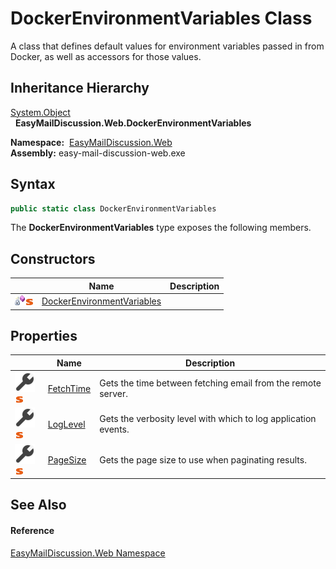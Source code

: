 DockerEnvironmentVariables Class
================================
A class that defines default values for environment variables passed in from Docker, as well as accessors for those values.


Inheritance Hierarchy
---------------------
[System.Object][1]  
  **EasyMailDiscussion.Web.DockerEnvironmentVariables**  

  **Namespace:**  [EasyMailDiscussion.Web][2]  
  **Assembly:** easy-mail-discussion-web.exe

Syntax
------

```csharp
public static class DockerEnvironmentVariables
```

The **DockerEnvironmentVariables** type exposes the following members.


Constructors
------------

|                                   | Name                            | Description |
| --------------------------------- | ------------------------------- | ----------- |
| ![Private method]![Static member] | [DockerEnvironmentVariables][3] |             |


Properties
----------

|                                    | Name           | Description                                                    |
| ---------------------------------- | -------------- | -------------------------------------------------------------- |
| ![Public property]![Static member] | [FetchTime][4] | Gets the time between fetching email from the remote server.   |
| ![Public property]![Static member] | [LogLevel][5]  | Gets the verbosity level with which to log application events. |
| ![Public property]![Static member] | [PageSize][6]  | Gets the page size to use when paginating results.             |


See Also
--------

#### Reference
[EasyMailDiscussion.Web Namespace][2]  

[1]: https://docs.microsoft.com/dotnet/api/system.object
[2]: ../README.md
[3]: _cctor.md
[4]: FetchTime.md
[5]: LogLevel.md
[6]: PageSize.md
[Private method]: ../../icons/privmethod.gif "Private method"
[Static member]: ../../icons/static.gif "Static member"
[Public property]: ../../icons/pubproperty.svg "Public property"